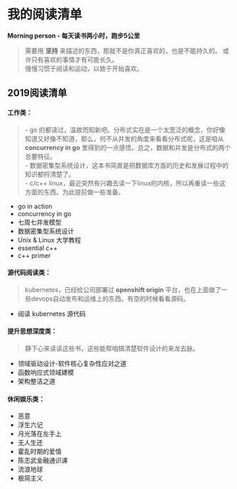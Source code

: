 # 我的阅读清单
**Morning person - 每天读书两小时，跑步5公里**  
>需要用 **坚持** 来描述的东西，那就不是你真正喜欢的，也是不能持久的。 或许只有喜欢的事情才有可能长久。  
慢慢习惯于阅读和运动，以致于开始喜欢。  

  
## 2019阅读清单

#### 工作类：
> \- go 的都读过，温故而知新吧。分布式实在是一个太宽泛的概念，你好像知道又好像不知道，那么，何不从并发的角度来看看分布式呢，这是咱从 **concurrency in go** 里得到的一点感悟。总之，数据和并发是分布式的两个总要特征。  
> \- 数据密集型系统设计，这本书简直是把数据库方面的历史和发展过程中的知识都捋清楚了。  
> \- c/c++  linux，最近突然有兴趣去读一下linux的内核，所以再重读一些这方面的东西。为此提前做一些准备。
- go in action 
- concurrency in go
- 七周七并发模型
- 数据密集型系统设计
- Unix & Linux 大学教程
- essential c++
- c++ primer

#### 源代码阅读类：
> kubernetes，已经给公司部署过 **openshift origin** 平台，也在上面做了一些devops自动发布和运维上的东西。有空的时候看看源码。  
- 阅读 kubernetes 源代码

#### 提升思想深度类：
> 静下心来读读这些书，这些能帮咱搞清楚软件设计的来龙去脉。
- 领域驱动设计-软件核心复杂性应对之道
- 函数响应式领域建模
- 架构整洁之道

#### 休闲娱乐类：
- 恶意
- 浮生六记
- 月光落在左手上
- 无人生还
- 霍乱时期的爱情
- 陈志武金融通识课
- 流浪地球
- 极简主义

